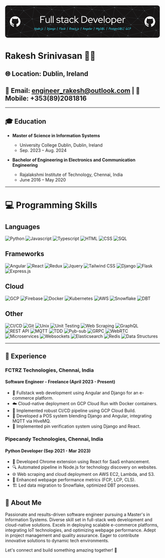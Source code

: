 ![Profile Image](https://github.com/Rakesh-git-2/Rakesh-git-2/blob/main/github-header-image.png?raw=true)


# Rakesh Srinivasan 👨‍💻

## 🌐 Location: Dublin, Ireland
## 📧 Email: engineer_rakesh@outlook.com | 📱 Mobile: +353(89)2081816

---

## 🎓 Education

- **Master of Science in Information Systems**
  - University College Dublin, Dublin, Ireland
  - Sep. 2023 – Aug. 2024

- **Bachelor of Engineering in Electronics and Communication Engineering**
  - Rajalakshmi Institute of Technology, Chennai, India
  - June 2016 – May 2020
    
---

# 💻 Programming Skills

## Languages
![Python](https://img.shields.io/badge/Python-Intermediate-blue)
![Javascript](https://img.shields.io/badge/Javascript-Advanced-yellow)
![Typescript](https://img.shields.io/badge/Typescript-Intermediate-blue)
![HTML](https://img.shields.io/badge/HTML-Advanced-orange)
![CSS](https://img.shields.io/badge/CSS-Advanced-orange)
![SQL](https://img.shields.io/badge/SQL-Intermediate-blue)

## Frameworks
![Angular](https://img.shields.io/badge/Angular-Advanced-red)
![React](https://img.shields.io/badge/React-Advanced-red)
![Redux](https://img.shields.io/badge/Redux-Intermediate-blue)
![Jquery](https://img.shields.io/badge/Jquery-Intermediate-blue)
![Tailwind CSS](https://img.shields.io/badge/Tailwind_CSS-Advanced-orange)
![Django](https://img.shields.io/badge/Django-Advanced-red)
![Flask](https://img.shields.io/badge/Flask-Intermediate-blue)
![Express.js](https://img.shields.io/badge/Express.js-Advanced-red)

## Cloud
![GCP](https://img.shields.io/badge/GCP-Advanced-red)
![Firebase](https://img.shields.io/badge/Firebase-Advanced-red)
![Docker](https://img.shields.io/badge/Docker-Intermediate-blue)
![Kubernetes](https://img.shields.io/badge/Kubernetes-Intermediate-blue)
![AWS](https://img.shields.io/badge/AWS-Advanced-red)
![Snowflake](https://img.shields.io/badge/Snowflake-Intermediate-blue)
![DBT](https://img.shields.io/badge/DBT-Intermediate-blue)

## Other
![CI/CD](https://img.shields.io/badge/CI_CD-Advanced-red)
![Git](https://img.shields.io/badge/Git-Advanced-red)
![Unix](https://img.shields.io/badge/Unix-Intermediate-blue)
![Unit Testing](https://img.shields.io/badge/Unit_Testing-Advanced-red)
![Web Scraping](https://img.shields.io/badge/Web_Scraping-Intermediate-blue)
![GraphQL](https://img.shields.io/badge/GraphQL-Advanced-red)
![REST API](https://img.shields.io/badge/REST_API-Advanced-red)
![MQTT](https://img.shields.io/badge/MQTT-Intermediate-blue)
![TDD](https://img.shields.io/badge/TDD-Advanced-red)
![Pub-sub](https://img.shields.io/badge/Pub_sub-Intermediate-blue)
![GRPC](https://img.shields.io/badge/GRPC-Advanced-red)
![WebRTC](https://img.shields.io/badge/WebRTC-Advanced-red)
![Microservices](https://img.shields.io/badge/Microservices-Advanced-red)
![Websockets](https://img.shields.io/badge/Websockets-Advanced-red)
![Elasticsearch](https://img.shields.io/badge/Elasticsearch-Intermediate-blue)
![Redis](https://img.shields.io/badge/Redis-Intermediate-blue)
![Data Structures](https://img.shields.io/badge/Data_Structures-Advanced-red)


---

## 💼 Experience

### **FCTRZ Technologies, Chennai, India**
#### Software Engineer - Freelance (April 2023 - Present)

- 🚀 Fullstack web development using Angular and Django for an e-commerce platform.
- ☁️ Cloud-native deployment on GCP Cloud Run with Docker containers.
- 🔄 Implemented robust CI/CD pipeline using GCP Cloud Build.
- 🛒 Developed a POS system blending Django and Angular, integrating MQTT via HiveMQ.
- 🔐 Implemented pin verification system using Django and React.

### **Pipecandy Technologies, Chennai, India**
#### Python Developer (Sep 2021 - Mar 2023)

- 🚀 Developed Chrome extension using React for SaaS enhancement.
- 🔍 Automated pipeline in Node.js for technology discovery on websites.
- 🌐 Web scraping and cloud deployment on AWS EC2, Lambda, and S3.
- 🚀 Enhanced webpage performance metrics (FCP, LCP, CLS).
- 🏗 Led data migration to Snowflake, optimized DBT processes.


## 👋 About Me

Passionate and results-driven software engineer pursuing a Master's in Information Systems. Diverse skill set in full-stack web development and cloud-native solutions. Excels in deploying scalable e-commerce platforms, integrating IoT technologies, and optimizing webpage performance. Adept in project management and quality assurance. Eager to contribute innovative solutions to dynamic tech environments.

Let's connect and build something amazing together! 🚀
